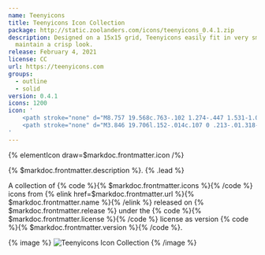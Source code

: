 ```yaml
---
name: Teenyicons
title: Teenyicons Icon Collection
package: http://static.zoolanders.com/icons/teenyicons_0.4.1.zip
description: Designed on a 15x15 grid, Teenyicons easily fit in very small spaces and
  maintain a crisp look.
release: February 4, 2021
license: CC
url: https://teenyicons.com
groups:
  - outline
  - solid
version: 0.4.1
icons: 1200
icon: '
    <path stroke="none" d="M8.757 19.568c.763-.102 1.274-.447 1.531-1.035.267-.635.414-1.362.441-2.18 0-.314-.289-.47-.868-.47-.552 0-.847.16-.884.483-.028.426-.083.85-.165 1.27-.049.31-.151.609-.304.883a.863.863 0 01-.152-.249 7.05 7.05 0 01-.662-2.29c0-.028.027-.041.083-.041 1.02-.111 1.794-.631 2.318-1.56.24-.524.359-1.062.359-1.614 0-1.086-.364-1.795-1.09-2.126a2.218 2.218 0 00-.828-.165c-.414 0-.805.11-1.173.331-.727.45-1.192 1.458-1.394 3.022a4.901 4.901 0 00-.124 1.104c.046 1.233.276 2.346.69 3.34.22.524.575.9 1.062 1.13.296.112.61.167.925.167h.235zm-1.16-4.54a7.982 7.982 0 01.842-3.464c.166.211.249.612.249 1.2 0 1.059-.364 1.812-1.09 2.264zm6.294 4.54c.764-.102 1.274-.447 1.532-1.035.267-.635.413-1.362.441-2.18 0-.314-.29-.47-.87-.47-.551 0-.845.16-.882.483-.029.426-.084.85-.166 1.27-.048.31-.151.609-.304.883a.856.856 0 01-.151-.249 7.057 7.057 0 01-.663-2.29c0-.028.028-.041.083-.041 1.021-.111 1.794-.631 2.319-1.56.239-.524.358-1.062.358-1.614 0-1.086-.364-1.795-1.09-2.126a2.215 2.215 0 00-.828-.165c-.414 0-.805.11-1.173.331-.726.45-1.191 1.458-1.393 3.022a4.883 4.883 0 00-.125 1.104c.046 1.233.276 2.346.69 3.34.22.524.575.9 1.063 1.13.295.112.609.167.924.167h.235zm-1.16-4.54a7.973 7.973 0 01.843-3.464c.165.211.248.612.248 1.2 0 1.059-.364 1.812-1.09 2.264zm5.466 4.719c.276-.01.497-.05.663-.125.175-.073.313-.238.414-.496.138-.45.257-.888.359-1.311.21-.901.469-1.776.772-2.622.138-.377.294-.837.47-1.38l.027.014c0 .672.004 1.334.014 1.987.009.644.05 1.279.124 1.904.01.212.05.368.124.47.083.092.225.156.428.193.12.027.244.041.373.041.312 0 .56-.064.745-.193a.253.253 0 00.124-.22v-.028c-.129-.764-.193-1.923-.193-3.478l.027-1.421c0-.432-.032-.86-.096-1.284-.065-.496-.447-.745-1.146-.745-.892 0-1.55.607-1.973 1.822a14.44 14.44 0 00-.51 1.463l-.676 2.015-.014-.083a17.39 17.39 0 01-.07-.939c-.009-.174-.018-.58-.027-1.214 0-.7.028-1.329.083-1.89l.055-.91c0-.24-.069-.41-.207-.512-.138-.11-.331-.175-.58-.193-.579.037-.901.317-.965.842-.056.478-.088.864-.097 1.159l-.041 1.545c0 .911.055 1.78.165 2.609.11.818.313 1.646.607 2.484.13.33.47.496 1.022.496zm8.633-.069c.506 0 .947-.129 1.324-.386.387-.258.621-.65.704-1.173.092-.7.138-1.399.138-2.098 0-1.196-.032-2.47-.097-3.822l-.04-1.367c0-.349-.305-.524-.911-.524-.267 0-.484.037-.65.11-.165.065-.29.226-.372.483-.083.26-.17.517-.262.773l-.138.387a29.163 29.163 0 01-.91 2.4.15.15 0 00-.029.056.154.154 0 01-.055.055l-.041-.096a10.005 10.005 0 01-.386-2.07l-.056-.428a.806.806 0 00-.317-.552.914.914 0 00-.58-.194c-.174 0-.363.06-.565.18a.564.564 0 00-.304.51l.014.042c.055.635.143 1.255.262 1.862.128.605.347 1.186.649 1.725.138.24.317.4.538.483.23.083.474.125.731.125.405 0 .736-.106.994-.318a2.84 2.84 0 00.69-.883v-.028a.156.156 0 00.027-.04c.01-.02.023-.029.042-.029.009.01.014.295.014.856 0 .68-.028 1.362-.083 2.043-.019.11-.042.234-.07.372a2.012 2.012 0 01-.082.36c-.037.1-.078.15-.124.15-.019 0-.042-.023-.07-.069-.23-.322-.57-.483-1.02-.483l-.194.015c-.1 0-.193.009-.276.027a.904.904 0 00-.29.138c-.11.073-.165.147-.165.22 0 .047.019.093.055.139.037.046.083.096.138.151.065.046.125.102.18.166.423.488.952.731 1.587.731v.001z"/>
    <path stroke="none" d="M3.846 19.706l.152-.014c.107 0 .213-.01.318-.028a.85.85 0 00.317-.138c.11-.083.166-.17.166-.262a.413.413 0 00-.07-.22 1.102 1.102 0 01-.11-.235c-.186-.801-.278-1.62-.276-2.443 0-1.04.023-1.84.07-2.401.036-.515.091-1.095.165-1.739l.11-.91c0-.102.01-.166.028-.194.028-.037.078-.055.152-.055.184.019.441.028.773.028.22 0 .427-.028.62-.083.194-.055.29-.152.29-.29 0-.129-.1-.225-.303-.29a2.833 2.833 0 00-.69-.124 7.177 7.177 0 00-.732-.041l-2.29.041a5.121 5.121 0 01-.249-.027.988.988 0 00-.165-.014 1.38 1.38 0 00-.22-.014l-.194.014c-.11 0-.212.014-.304.041a.685.685 0 00-.29.152c-.073.055-.11.115-.11.18 0 .082.055.15.165.206.276.166.833.249 1.67.249.074 0 .11.023.11.069-.026.341-.063.682-.11 1.02a37.388 37.388 0 00-.22 3.782c0 .635.013 1.187.04 1.656.038.46.134.989.29 1.587.102.33.4.497.898.497z"/>
'
---
```


{% elementIcon draw=$markdoc.frontmatter.icon /%}

{% $markdoc.frontmatter.description %}. {% .lead %}

A collection of {% code %}{% $markdoc.frontmatter.icons %}{% /code %} icons from {% elink href=$markdoc.frontmatter.url %}{% $markdoc.frontmatter.name %}{% /elink %} released on {% $markdoc.frontmatter.release %} under the {% code %}{% $markdoc.frontmatter.license %}{% /code %} license as version {% code %}{% $markdoc.frontmatter.version %}{% /code %}.

{% image %}
![Teenyicons Icon Collection](/assets/ytp/icons/collection-teenyicons.webp)
{% /image %}
